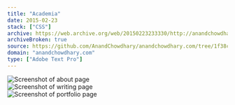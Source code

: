 ```yaml
---
title: "Academia"
date: 2015-02-23
stack: ["CSS"]
archive: https://web.archive.org/web/20150223233330/http://anandchowdhary.com/
archiveBroken: true
source: https://github.com/AnandChowdhary/anandchowdhary.com/tree/1f38c4a
domain: "anandchowdhary.com"
type: ["Adobe Text Pro"]
---
```


<div class="image shadow"><img alt="Screenshot of about page" src="/images/versions/academia/about.png"></div>
<div class="image shadow"><img alt="Screenshot of writing page" src="/images/versions/academia/writing.png"></div>
<div class="image shadow"><img alt="Screenshot of portfolio page" src="/images/versions/academia/portfolio.png"></div>
